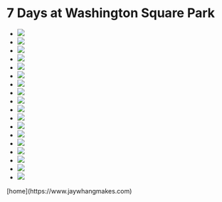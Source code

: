 # 7 Days at Washington Square Park
<ul>
	<li><img src="https://i.imgur.com/VvBiaZJ.jpg"></li>
	<li><img src="https://i.imgur.com/ZWza72j.jpg"></li>
	<li><img src="https://i.imgur.com/8IoOWMd.jpg"></li>
	<li><img src="https://i.imgur.com/ndS0l3y.jpg"></li>
	<li><img src="https://i.imgur.com/9dUnMAJ.jpg"></li>
	<li><img src="https://i.imgur.com/r4DwlId.jpg"></li>
	<li><img src="https://i.imgur.com/sTRPYfD.jpg"></li>
	<li><img src="https://i.imgur.com/mizGnuA.jpg"></li>
	<li><img src="https://i.imgur.com/VPJHdHx.jpg"></li>
	<li><img src="https://i.imgur.com/IEBTNcW.jpg"></li>
	<li><img src="https://i.imgur.com/TtopTr6.jpg"></li>
	<li><img src="https://i.imgur.com/y6NOfFZ.jpg"></li>
	<li><img src="https://i.imgur.com/dkb3MgT.jpg"></li>
	<li><img src="https://i.imgur.com/v2oZzml.jpg"></li>
	<li><img src="https://i.imgur.com/UGKM62F.jpg"></li>
	<li><img src="https://i.imgur.com/Hwto2ZA.jpg"></li>
	<li><img src="https://i.imgur.com/qgY5fBn.jpg"></li>
	<li><img src="https://i.imgur.com/6RXXpW2.jpg"></li>
</ul>
[home](https://www.jaywhangmakes.com)